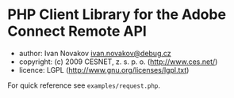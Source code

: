 # PHP Client Library for the Adobe Connect Remote API

* author: Ivan Novakov <ivan.novakov@debug.cz>
* copyright: (c) 2009 CESNET, z. s. p. o. (http://www.ces.net/)
* licence: LGPL (http://www.gnu.org/licenses/lgpl.txt)

For quick reference see `examples/request.php`.


    